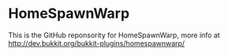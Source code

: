 HomeSpawnWarp
=============
This is the GitHub reponsority for HomeSpawnWarp, more info at http://dev.bukkit.org/bukkit-plugins/homespawnwarp/
